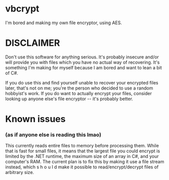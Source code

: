 # vbcrypt
I'm bored and making my own file encryptor, using AES.

# DISCLAIMER
Don't use this software for anything serious. It's probably insecure and/or will provide you with files which you have no actual way of recovering.
It's something I'm making for myself because I am bored and want to lean a bit of C#.

If you do use this and find yourself unable to recover your encrypted files later, that's not on me; you're the person who decided to use a random hobbyist's work.
If you do want to actually encrypt your files, consider looking up anyone else's file encryptor -- it's probably better.

# Known issues
### (as if anyone else is reading this lmao)
This currently reads entire files to memory before processing them. While that is fast for small files, it means that the largest file you could encrypt is limited by the .NET runtime, the maximum size of an array in C#, and your computer's RAM. The current plan is to fix this by making it use a file stream instead, which s h o u l d make it possible to read/encrypt/decrypt files of arbitrary size.

